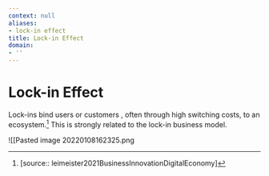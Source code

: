 ```yaml
---
context: null
aliases:
- lock-in effect
title: Lock-in Effect
domain:
- ''
---
```


# Lock-in Effect

Lock-ins bind users or customers , often through high switching costs, to an ecosystem.[^1] This is strongly related to the lock-in business model.  

![[Pasted image 20220108162325.png

[^1]: [source:: leimeister2021BusinessInnovationDigitalEconomy]
